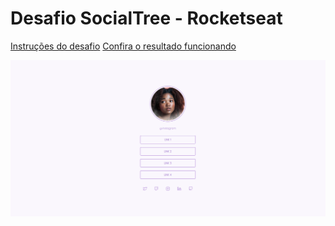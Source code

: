 # Desafio SocialTree - Rocketseat

[Instruções do desafio](https://efficient-sloth-d85.notion.site/Desafio-Social-Tree-a4008e467a3248c4b05c97cf78aea44f)
[Confira o resultado funcionando](https://jonatas00rocketseatsocialtree.netlify.app)

![ResultadoFinal](./image/ResultadoFinal.png)

